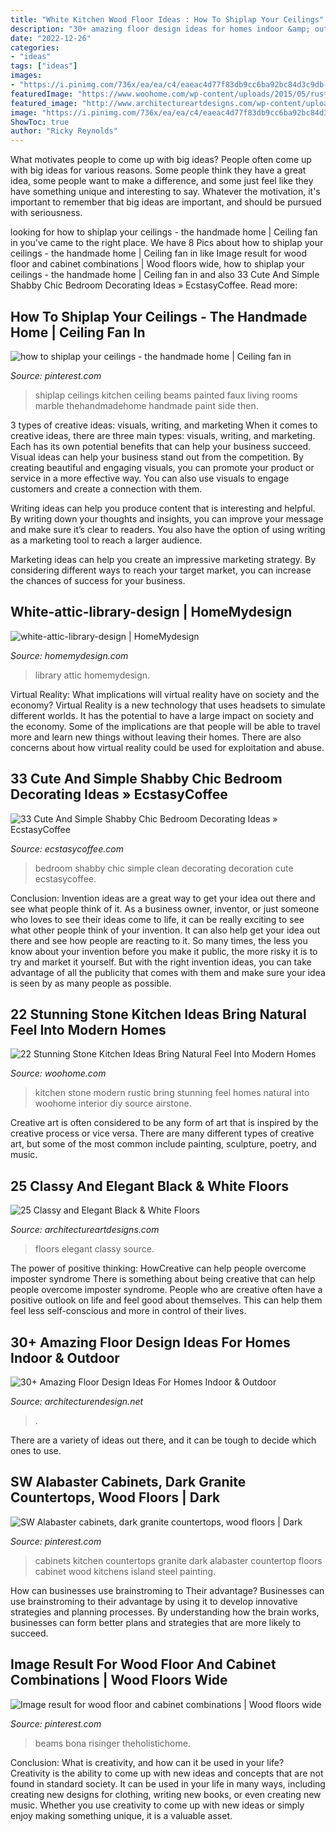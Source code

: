 ```yaml
---
title: "White Kitchen Wood Floor Ideas : How To Shiplap Your Ceilings"
description: "30+ amazing floor design ideas for homes indoor &amp; outdoor"
date: "2022-12-26"
categories:
- "ideas"
tags: ["ideas"]
images:
- "https://i.pinimg.com/736x/ea/ea/c4/eaeac4d77f83db9cc6ba92bc84d3c9db--faux-beams-double-ovens.jpg"
featuredImage: "https://www.woohome.com/wp-content/uploads/2015/05/rustic-stone-kitchen-woohome-13.jpg"
featured_image: "http://www.architectureartdesigns.com/wp-content/uploads/2013/08/1419-630x839.jpg"
image: "https://i.pinimg.com/736x/ea/ea/c4/eaeac4d77f83db9cc6ba92bc84d3c9db--faux-beams-double-ovens.jpg"
ShowToc: true
author: "Ricky Reynolds"
---
```



What motivates people to come up with big ideas?
People often come up with big ideas for various reasons. Some people think they have a great idea, some people want to make a difference, and some just feel like they have something unique and interesting to say. Whatever the motivation, it's important to remember that big ideas are important, and should be pursued with seriousness.

	

		
looking for how to shiplap your ceilings - the handmade home | Ceiling fan in you've came to the right place. We have 8 Pics about how to shiplap your ceilings - the handmade home | Ceiling fan in like Image result for wood floor and cabinet combinations | Wood floors wide, how to shiplap your ceilings - the handmade home | Ceiling fan in and also 33 Cute And Simple Shabby Chic Bedroom Decorating Ideas » EcstasyCoffee. Read more:
		
    
## How To Shiplap Your Ceilings - The Handmade Home | Ceiling Fan In

<img loading=lazy src="https://i.pinimg.com/736x/ea/ea/c4/eaeac4d77f83db9cc6ba92bc84d3c9db--faux-beams-double-ovens.jpg" onerror="this.onerror=null;this.src='https://tse4.mm.bing.net/th?id=OIP.g0GA_eBmDEozK0dCzTRC1AHaLH&amp;pid=15.1';" alt="how to shiplap your ceilings - the handmade home | Ceiling fan in">

_Source: pinterest.com_

>shiplap ceilings kitchen ceiling beams painted faux living rooms marble thehandmadehome handmade paint side then. 

	

3 types of creative ideas: visuals, writing, and marketing
When it comes to creative ideas, there are three main types: visuals, writing, and marketing. Each has its own potential benefits that can help your business succeed.
Visual ideas can help your business stand out from the competition. By creating beautiful and engaging visuals, you can promote your product or service in a more effective way. You can also use visuals to engage customers and create a connection with them.

Writing ideas can help you produce content that is interesting and helpful. By writing down your thoughts and insights, you can improve your message and make sure it’s clear to readers. You also have the option of using writing as a marketing tool to reach a larger audience.

Marketing ideas can help you create an impressive marketing strategy. By considering different ways to reach your target market, you can increase the chances of success for your business.

    
## White-attic-library-design | HomeMydesign

<img loading=lazy src="https://homemydesign.com/wp-content/uploads/2015/02/white-attic-library-design.jpg" onerror="this.onerror=null;this.src='https://tse3.mm.bing.net/th?id=OIP.315m90Nbc9T7Hi-EoXtvkQHaLH&amp;pid=15.1';" alt="white-attic-library-design | HomeMydesign">

_Source: homemydesign.com_

>library attic homemydesign. 

	

Virtual Reality: What implications will virtual reality have on society and the economy?
Virtual Reality is a new technology that uses headsets to simulate different worlds. It has the potential to have a large impact on society and the economy. Some of the implications are that people will be able to travel more and learn new things without leaving their homes. There are also concerns about how virtual reality could be used for exploitation and abuse.

    
## 33 Cute And Simple Shabby Chic Bedroom Decorating Ideas » EcstasyCoffee

<img loading=lazy src="https://i0.wp.com/www.ecstasycoffee.com/wp-content/uploads/2016/08/Clean-Shabby-Chic-Look-For-Bedroom-Decoration.jpg" onerror="this.onerror=null;this.src='https://tse4.mm.bing.net/th?id=OIP.8lL2cfZY8U-Kyl47ZPeMyQHaLH&amp;pid=15.1';" alt="33 Cute And Simple Shabby Chic Bedroom Decorating Ideas » EcstasyCoffee">

_Source: ecstasycoffee.com_

>bedroom shabby chic simple clean decorating decoration cute ecstasycoffee. 

	

Conclusion: Invention ideas are a great way to get your idea out there and see what people think of it.
As a business owner, inventor, or just someone who loves to see their ideas come to life, it can be really exciting to see what other people think of your invention. It can also help get your idea out there and see how people are reacting to it. So many times, the less you know about your invention before you make it public, the more risky it is to try and market it yourself. But with the right invention ideas, you can take advantage of all the publicity that comes with them and make sure your idea is seen by as many people as possible.

    
## 22 Stunning Stone Kitchen Ideas Bring Natural Feel Into Modern Homes

<img loading=lazy src="https://www.woohome.com/wp-content/uploads/2015/05/rustic-stone-kitchen-woohome-13.jpg" onerror="this.onerror=null;this.src='https://tse1.mm.bing.net/th?id=OIP.lNPVXzs2oRflo3aXTqrDUQHaJ4&amp;pid=15.1';" alt="22 Stunning Stone Kitchen Ideas Bring Natural Feel Into Modern Homes">

_Source: woohome.com_

>kitchen stone modern rustic bring stunning feel homes natural into woohome interior diy source airstone. 

	

Creative art is often considered to be any form of art that is inspired by the creative process or vice versa. There are many different types of creative art, but some of the most common include painting, sculpture, poetry, and music.

    
## 25 Classy And Elegant Black &amp; White Floors

<img loading=lazy src="http://www.architectureartdesigns.com/wp-content/uploads/2013/08/1419-630x839.jpg" onerror="this.onerror=null;this.src='https://tse4.mm.bing.net/th?id=OIP.hZ-QwelXuNcm_x4asvH7xwHaJ3&amp;pid=15.1';" alt="25 Classy and Elegant Black &amp; White Floors">

_Source: architectureartdesigns.com_

>floors elegant classy source. 

	

The power of positive thinking: HowCreative can help people overcome imposter syndrome
There is something about being creative that can help people overcome imposter syndrome. People who are creative often have a positive outlook on life and feel good about themselves. This can help them feel less self-conscious and more in control of their lives.

    
## 30+ Amazing Floor Design Ideas For Homes Indoor &amp; Outdoor

<img loading=lazy src="https://cdn.architecturendesign.net/wp-content/uploads/2015/08/AD-Indoor-Outdoor-Floor-Design-Ideas-20.jpg" onerror="this.onerror=null;this.src='https://tse3.mm.bing.net/th?id=OIP.iEN4p-EMZ-w4uLkUbwK7qwHaLH&amp;pid=15.1';" alt="30+ Amazing Floor Design Ideas For Homes Indoor &amp; Outdoor">

_Source: architecturendesign.net_

>. 

	

There are a variety of ideas out there, and it can be tough to decide which ones to use.

    
## SW Alabaster Cabinets, Dark Granite Countertops, Wood Floors | Dark

<img loading=lazy src="https://i.pinimg.com/736x/a0/41/7c/a0417c750cc4383146d43cbe4856acbb.jpg" onerror="this.onerror=null;this.src='https://tse1.mm.bing.net/th?id=OIP.geCISrj1Q2oBX4KAaDlvzwHaJ3&amp;pid=15.1';" alt="SW Alabaster cabinets, dark granite countertops, wood floors | Dark">

_Source: pinterest.com_

>cabinets kitchen countertops granite dark alabaster countertop floors cabinet wood kitchens island steel painting. 

	

How can businesses use brainstroming to Their advantage?
Businesses can use brainstroming to their advantage by using it to develop innovative strategies and planning processes. By understanding how the brain works, businesses can form better plans and strategies that are more likely to succeed.

    
## Image Result For Wood Floor And Cabinet Combinations | Wood Floors Wide

<img loading=lazy src="https://i.pinimg.com/736x/69/4f/9b/694f9bd965af48ef324925d37bd6cae5.jpg" onerror="this.onerror=null;this.src='https://tse4.mm.bing.net/th?id=OIP.rS1zM9026MullMLQWsjblAHaLJ&amp;pid=15.1';" alt="Image result for wood floor and cabinet combinations | Wood floors wide">

_Source: pinterest.com_

>beams bona risinger theholistichome. 

	

Conclusion: What is creativity, and how can it be used in your life?
Creativity is the ability to come up with new ideas and concepts that are not found in standard society. It can be used in your life in many ways, including creating new designs for clothing, writing new books, or even creating new music. Whether you use creativity to come up with new ideas or simply enjoy making something unique, it is a valuable asset.


